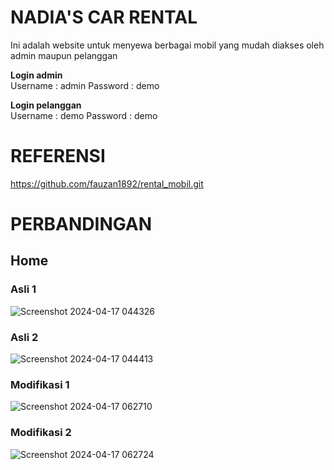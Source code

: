 # NADIA'S CAR RENTAL
Ini adalah website untuk menyewa berbagai mobil yang mudah diakses oleh admin maupun pelanggan

<b>Login admin</b> <br>
Username : admin
Password : demo

<b>Login pelanggan</b> <br>
Username : demo
Password : demo

# REFERENSI
https://github.com/fauzan1892/rental_mobil.git

# PERBANDINGAN
## Home
### Asli 1
![Screenshot 2024-04-17 044326](https://github.com/NadiaGitaMaharani/nadias-car-rental/assets/167200610/19969420-a044-406d-9024-a9318734df59)
### Asli 2
![Screenshot 2024-04-17 044413](https://github.com/NadiaGitaMaharani/nadias-car-rental/assets/167200610/1f91d247-73b8-4bee-809d-fd55fabbcae0)
### Modifikasi 1
![Screenshot 2024-04-17 062710](https://github.com/NadiaGitaMaharani/nadias-car-rental/assets/167200610/d5312ccb-1d62-49ff-b8dd-f72a725a46dd)
### Modifikasi 2
![Screenshot 2024-04-17 062724](https://github.com/NadiaGitaMaharani/nadias-car-rental/assets/167200610/6f713f27-d488-4d48-bc0d-1cedd570074c)

